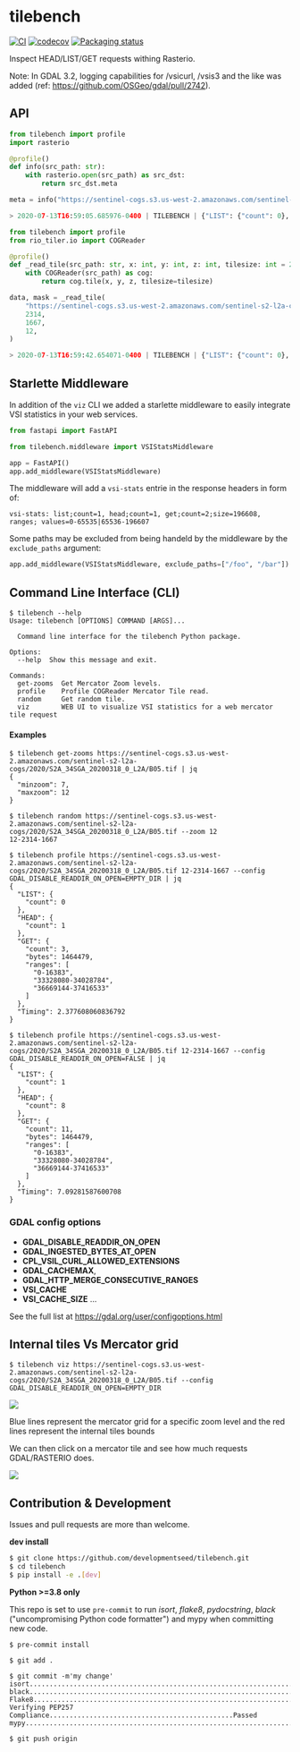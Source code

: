 # tilebench

[![CI](https://github.com/developmentseed/tilebench/workflows/CI/badge.svg)](https://github.com/developmentseed/tilebench/actions?query=workflow%3ACI)
[![codecov](https://codecov.io/gh/developmentseed/tilebench/branch/master/graph/badge.svg)](https://codecov.io/gh/developmentseed/tilebench)
[![Packaging status](https://badge.fury.io/py/tilebench.svg)](https://badge.fury.io/py/tilebench)

Inspect HEAD/LIST/GET requests withing Rasterio.

Note: In GDAL 3.2, logging capabilities for /vsicurl, /vsis3 and the like was added (ref: https://github.com/OSGeo/gdal/pull/2742).

## API

```python
from tilebench import profile
import rasterio

@profile()
def info(src_path: str):
    with rasterio.open(src_path) as src_dst:
        return src_dst.meta

meta = info("https://sentinel-cogs.s3.us-west-2.amazonaws.com/sentinel-s2-l2a-cogs/2020/S2A_34SGA_20200318_0_L2A/B05.tif")

> 2020-07-13T16:59:05.685976-0400 | TILEBENCH | {"LIST": {"count": 0}, "HEAD": {"count": 1}, "GET": {"count": 1, "bytes": 16384, "ranges": ["0-16383"]}, "Timing": 0.8030309677124023}
```

```python
from tilebench import profile
from rio_tiler.io import COGReader

@profile()
def _read_tile(src_path: str, x: int, y: int, z: int, tilesize: int = 256):
    with COGReader(src_path) as cog:
        return cog.tile(x, y, z, tilesize=tilesize)

data, mask = _read_tile(
    "https://sentinel-cogs.s3.us-west-2.amazonaws.com/sentinel-s2-l2a-cogs/2020/S2A_34SGA_20200318_0_L2A/B05.tif",
    2314,
    1667,
    12,
)

> 2020-07-13T16:59:42.654071-0400 | TILEBENCH | {"LIST": {"count": 0}, "HEAD": {"count": 1}, "GET": {"count": 3, "bytes": 1464479, "ranges": ["0-16383", "33328080-34028784", "36669144-37416533"]}, "Timing": 3.007672071456909}
```

## Starlette Middleware

In addition of the `viz` CLI we added a starlette middleware to easily integrate VSI statistics in your web services.

```python
from fastapi import FastAPI

from tilebench.middleware import VSIStatsMiddleware

app = FastAPI()
app.add_middleware(VSIStatsMiddleware)
```

The middleware will add a `vsi-stats` entrie in the response headers in form of:

```
vsi-stats: list;count=1, head;count=1, get;count=2;size=196608, ranges; values=0-65535|65536-196607
```

Some paths may be excluded from being handeld by the middleware by the `exclude_paths` argument:

```python
app.add_middleware(VSIStatsMiddleware, exclude_paths=["/foo", "/bar"])
```

## Command Line Interface (CLI)

```
$ tilebench --help
Usage: tilebench [OPTIONS] COMMAND [ARGS]...

  Command line interface for the tilebench Python package.

Options:
  --help  Show this message and exit.

Commands:
  get-zooms  Get Mercator Zoom levels.
  profile    Profile COGReader Mercator Tile read.
  random     Get random tile.
  viz        WEB UI to visualize VSI statistics for a web mercator tile request
```

#### Examples
```
$ tilebench get-zooms https://sentinel-cogs.s3.us-west-2.amazonaws.com/sentinel-s2-l2a-cogs/2020/S2A_34SGA_20200318_0_L2A/B05.tif | jq
{
  "minzoom": 7,
  "maxzoom": 12
}

$ tilebench random https://sentinel-cogs.s3.us-west-2.amazonaws.com/sentinel-s2-l2a-cogs/2020/S2A_34SGA_20200318_0_L2A/B05.tif --zoom 12
12-2314-1667

$ tilebench profile https://sentinel-cogs.s3.us-west-2.amazonaws.com/sentinel-s2-l2a-cogs/2020/S2A_34SGA_20200318_0_L2A/B05.tif 12-2314-1667 --config GDAL_DISABLE_READDIR_ON_OPEN=EMPTY_DIR | jq
{
  "LIST": {
    "count": 0
  },
  "HEAD": {
    "count": 1
  },
  "GET": {
    "count": 3,
    "bytes": 1464479,
    "ranges": [
      "0-16383",
      "33328080-34028784",
      "36669144-37416533"
    ]
  },
  "Timing": 2.377608060836792
}

$ tilebench profile https://sentinel-cogs.s3.us-west-2.amazonaws.com/sentinel-s2-l2a-cogs/2020/S2A_34SGA_20200318_0_L2A/B05.tif 12-2314-1667 --config GDAL_DISABLE_READDIR_ON_OPEN=FALSE | jq
{
  "LIST": {
    "count": 1
  },
  "HEAD": {
    "count": 8
  },
  "GET": {
    "count": 11,
    "bytes": 1464479,
    "ranges": [
      "0-16383",
      "33328080-34028784",
      "36669144-37416533"
    ]
  },
  "Timing": 7.09281587600708
}
```

### GDAL config options

- **GDAL_DISABLE_READDIR_ON_OPEN**
- **GDAL_INGESTED_BYTES_AT_OPEN**
- **CPL_VSIL_CURL_ALLOWED_EXTENSIONS**
- **GDAL_CACHEMAX**,
- **GDAL_HTTP_MERGE_CONSECUTIVE_RANGES**
- **VSI_CACHE**
- **VSI_CACHE_SIZE**
...

See the full list at https://gdal.org/user/configoptions.html

## Internal tiles Vs Mercator grid

```
$ tilebench viz https://sentinel-cogs.s3.us-west-2.amazonaws.com/sentinel-s2-l2a-cogs/2020/S2A_34SGA_20200318_0_L2A/B05.tif --config GDAL_DISABLE_READDIR_ON_OPEN=EMPTY_DIR
```

![](https://user-images.githubusercontent.com/10407788/103528918-17180880-4e85-11eb-91b3-d60659b15e80.png)

Blue lines represent the mercator grid for a specific zoom level and the red lines represent the internal tiles bounds

We can then click on a mercator tile and see how much requests GDAL/RASTERIO does.

![](https://user-images.githubusercontent.com/10407788/103529132-65c5a280-4e85-11eb-96e2-f59e915c8ed8.png)

## Contribution & Development

Issues and pull requests are more than welcome.

**dev install**

```bash
$ git clone https://github.com/developmentseed/tilebench.git
$ cd tilebench
$ pip install -e .[dev]
```

**Python >=3.8 only**

This repo is set to use `pre-commit` to run *isort*, *flake8*, *pydocstring*, *black* ("uncompromising Python code formatter") and mypy when committing new code.

```
$ pre-commit install

$ git add .

$ git commit -m'my change'
isort....................................................................Passed
black....................................................................Passed
Flake8...................................................................Passed
Verifying PEP257 Compliance..............................................Passed
mypy.....................................................................Passed

$ git push origin
```
